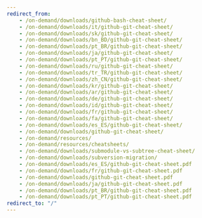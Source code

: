 ```yaml
---
redirect_from:
    - /on-demand/downloads/github-bash-cheat-sheet/
    - /on-demand/downloads/it/github-git-cheat-sheet/
    - /on-demand/downloads/sk/github-git-cheat-sheet/
    - /on-demand/downloads/bn_BD/github-git-cheat-sheet/
    - /on-demand/downloads/pt_BR/github-git-cheat-sheet/
    - /on-demand/downloads/ja/github-git-cheat-sheet/
    - /on-demand/downloads/pt_PT/github-git-cheat-sheet/
    - /on-demand/downloads/ru/github-git-cheat-sheet/
    - /on-demand/downloads/tr_TR/github-git-cheat-sheet/
    - /on-demand/downloads/zh_CN/github-git-cheat-sheet/
    - /on-demand/downloads/kr/github-git-cheat-sheet/
    - /on-demand/downloads/ar/github-git-cheat-sheet/
    - /on-demand/downloads/de/github-git-cheat-sheet/
    - /on-demand/downloads/id/github-git-cheat-sheet/
    - /on-demand/downloads/fr/github-git-cheat-sheet/
    - /on-demand/downloads/fa/github-git-cheat-sheet/
    - /on-demand/downloads/es_ES/github-git-cheat-sheet/
    - /on-demand/downloads/github-git-cheat-sheet/
    - /on-demand/resources/
    - /on-demand/resources/cheatsheets/
    - /on-demand/downloads/submodule-vs-subtree-cheat-sheet/
    - /on-demand/downloads/subversion-migration/
    - /on-demand/downloads/es_ES/github-git-cheat-sheet.pdf
    - /on-demand/downloads/fr/github-git-cheat-sheet.pdf
    - /on-demand/downloads/github-git-cheat-sheet.pdf
    - /on-demand/downloads/ja/github-git-cheat-sheet.pdf
    - /on-demand/downloads/pt_BR/github-git-cheat-sheet.pdf
    - /on-demand/downloads/pt_PT/github-git-cheat-sheet.pdf
redirect_to: "/"
---
```


